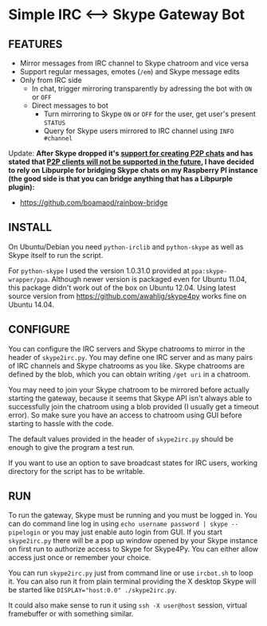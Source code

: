 Simple IRC ⟷  Skype Gateway Bot
================================

FEATURES
--------

* Mirror messages from IRC channel to Skype chatroom and vice versa
* Support regular messages, emotes (`/em`) and Skype message edits
* Only from IRC side
   * In chat, trigger mirroring transparently by adressing the bot with `ON` or `OFF`
   * Direct messages to bot
      * Turn mirroring to Skype `ON` or `OFF` for the user, get user's present `STATUS`
      * Query for Skype users mirrored to IRC channel using `INFO #channel`

Update: **After Skype dropped it's [support for creating P2P chats](https://github.com/boamaod/skype2irc/issues/7) and has stated that [P2P clients will not be supported in the future](https://yro.slashdot.org/story/16/07/20/1446223/skype-finalizes-its-move-to-the-cloud-to-kill-older-clients----remains-tight-lipped-about-privacy), I have decided to rely on Libpurple for bridging Skype chats on my Raspberry PI instance (the good side is that you can bridge anything that has a Libpurple plugin):**

* https://github.com/boamaod/rainbow-bridge

INSTALL
-------

On Ubuntu/Debian you need `python-irclib` and `python-skype` as well as Skype itself to run the script.

For `python-skype` I used the version 1.0.31.0 provided at `ppa:skype-wrapper/ppa`. Although newer version is packaged even for Ubuntu 11.04, this package didn't work out of the box on Ubuntu 12.04. Using latest source version from https://github.com/awahlig/skype4py works fine on Ubuntu 14.04.

CONFIGURE
---------

You can configure the IRC servers and Skype chatrooms to mirror in the header of `skype2irc.py`. You may define one IRC server and as many pairs of IRC channels and Skype chatrooms as you like. Skype chatrooms are defined by the blob, which you can obtain writing `/get uri` in a chatroom.

You may need to join your Skype chatroom to be mirrored before actually starting the gateway, because it seems that Skype API isn't always able to successfully join the chatroom using a blob provided (I usually get a timeout error). So make sure you have an access to chatroom using GUI before starting to hassle with the code.

The default values provided in the header of `skype2irc.py` should be enough to give the program a test run.

If you want to use an option to save broadcast states for IRC users, working directory for the script has to be writable.

RUN
--- 

To run the gateway, Skype must be running and you must be logged in. You can do command line log in using `echo username password | skype --pipelogin` or you may just enable auto login from GUI. If you start `skype2irc.py` there will be a pop up window opened by your Skype instance on first run to authorize access to Skype for Skype4Py. You can either allow access just once or remember your choice.

You can run `skype2irc.py` just from command line or use `ircbot.sh` to loop it. You can also run it from plain terminal providing the X desktop Skype will be started like `DISPLAY="host:0.0" ./skype2irc.py`.

It could also make sense to run it using `ssh -X user@host` session, virtual framebuffer or with something similar.
